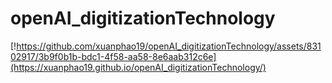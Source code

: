 # openAI_digitizationTechnology
[!https://github.com/xuanphao19/openAI_digitizationTechnology/assets/83102917/3b9f0b1b-bdc1-4f58-aa58-8e6aab312c6e](https://xuanphao19.github.io/openAI_digitizationTechnology/)
